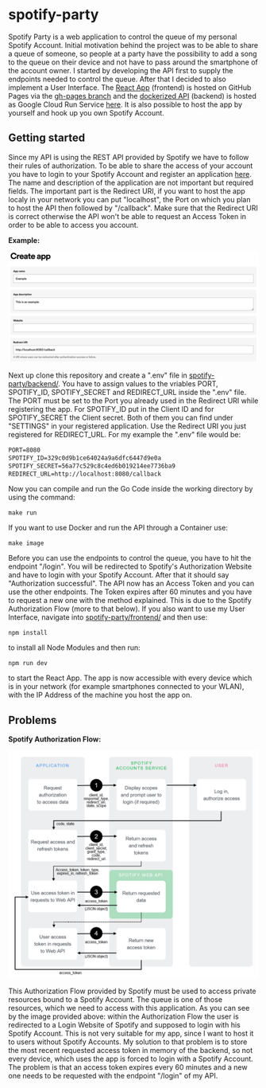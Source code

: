 # spotify-party

Spotify Party is a web application to control the queue of my personal Spotify Account. Initial motivation behind the project was to be able to share
a queue of someone, so people at a party have the possibility to add a song to the queue on their device and not have to pass around the smartphone of the
account owner. I started by developing the API first to supply the endpoints needed to control the queue. After that I decided to also implement a User
Interface. The [React App](https://github.com/kfc-manager/spotify-party/tree/main/frontend)
(frontend) is hosted on GitHub Pages via the [gh-pages branch](https://github.com/kfc-manager/spotify-party/tree/gh-pages)
and the [dockerized API](https://github.com/kfc-manager/spotify-party/tree/main/backend) (backend) is hosted as Google Cloud Run Service [here](https://spotify-party-zty7jo4vkq-ey.a.run.app).
It is also possible to host the app by yourself and hook up you own Spotify Account.

## Getting started

Since my API is using the REST API provided by Spotify we have to follow their rules of authorization. To be able to share the access of your account you have
to login to your Spotify Account and register an application [here](https://developer.spotify.com/dashboard/create). The name and description of the application
are not important but required fields. The important part is the Redirect URI, if you want to host the app localy in your network you can put "localhost",
the Port on which you plan to host the API then followed by "/callback". Make sure that the Redirect URI is correct otherwise the API won't be able to request
an Access Token in order to be able to access you account.

**Example:**

![alt text](https://github.com/kfc-manager/spotify-party/blob/main/register-app.png?raw=true)

Next up clone this repository and create a ".env" file in [spotify-party/backend/](https://github.com/kfc-manager/spotify-party/tree/main/backend). You have
to assign values to the vriables PORT, SPOTIFY_ID, SPOTIFY_SECRET and REDIRECT_URL inside the ".env" file. The PORT must be set to the Port you already used in the
Redirect URI while registering the app. For SPOTIFY_ID put in the Client ID and for SPOTIFY_SECRET the Client secret. Both of them you can find under "SETTINGS"
in your registered application. Use the Redirect URI you just registered for REDIRECT_URL. For my example the ".env" file would be:

```
PORT=8080
SPOTIFY_ID=329c0d9b1ce64024a9a6dfc6447d9e0a
SPOTIFY_SECRET=56a77c529c8c4ed6b019214ee7736ba9
REDIRECT_URL=http://localhost:8080/callback
```

Now you can compile and run the Go Code inside the working directory by using the command:

```
make run
```

If you want to use Docker and run the API through a Container use:

```
make image
```

Before you can use the endpoints to control the queue, you have to hit the endpoint "/login". You will be redirected to Spotify's Authorization Website
and have to login with your Spotify Account. After that it should say "Authorization successful". The API now has an Access Token and you can use the other endpoints.
The Token expires after 60 minutes and you have to request a new one with the method explained. This is due to the Spotify Authorization Flow (more to that below).
If you also want to use my User Interface, navigate into [spotify-party/frontend/](https://github.com/kfc-manager/spotify-party/tree/main/frontend) and then use:

```
npm install
```

to install all Node Modules and then run:

```
npm run dev
```

to start the React App. The app is now accessible with every device which is in your network (for example smartphones connected to your WLAN), with the IP Address 
of the machine you host the app on.

## Problems

**Spotify Authorization Flow:**

![alt text](https://github.com/kfc-manager/spotify-party/blob/main/auth-code-flow.png?raw=true)

This Authorization Flow provided by Spotify must be used to access private resources bound to a Spotify Account. The queue is one of those resources, which we need to access with this application. As you can see by the image provided above: within the Authorization Flow the user is redirected to a Login Website of Spotify and supposed to login with his Spotify Account. This is not very suitable for my app, since I want to host it to users without Spotify Accounts. My solution to that problem is to store the most recent requested access token in memory of the backend, so not every device, which uses the app is forced to login with a Spotify Account. The problem is that an access token expires every 60 minutes and a new one needs to be requested with the endpoint "/login" of my API.
